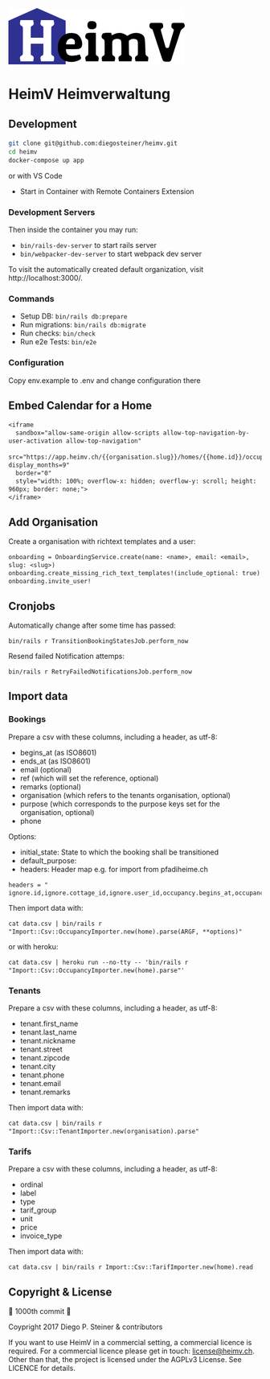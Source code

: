 ![HeimV Logo](app/javascript/images/logo.png)

# HeimV Heimverwaltung

## Development

```sh
git clone git@github.com:diegosteiner/heimv.git
cd heimv
docker-compose up app
```

or with VS Code

- Start in Container with Remote Containers Extension

### Development Servers

Then inside the container you may run:

- `bin/rails-dev-server` to start rails server
- `bin/webpacker-dev-server` to start webpack dev server

To visit the automatically created default organization, visit http://localhost:3000/.

### Commands

- Setup DB: `bin/rails db:prepare`
- Run migrations: `bin/rails db:migrate`
- Run checks: `bin/check`
- Run e2e Tests: `bin/e2e`

### Configuration

Copy env.example to .env and change configuration there

## Embed Calendar for a Home

```
<iframe
  sandbox="allow-same-origin allow-scripts allow-top-navigation-by-user-activation allow-top-navigation"
  src="https://app.heimv.ch/{{organisation.slug}}/homes/{{home.id}}/occupancies/embed?display_months=9"
  border="0"
  style="width: 100%; overflow-x: hidden; overflow-y: scroll; height: 960px; border: none;">
</iframe>
```

## Add Organisation

Create a organisation with richtext templates and a user:

```
onboarding = OnboardingService.create(name: <name>, email: <email>, slug: <slug>)
onboarding.create_missing_rich_text_templates!(include_optional: true)
onboarding.invite_user!
```

## Cronjobs

Automatically change after some time has passed:

```
bin/rails r TransitionBookingStatesJob.perform_now
```

Resend failed Notification attemps:

```
bin/rails r RetryFailedNotificationsJob.perform_now
```

## Import data

### Bookings

Prepare a csv with these columns, including a header, as utf-8:

- begins_at (as ISO8601)
- ends_at (as ISO8601)
- email (optional)
- ref (which will set the reference, optional)
- remarks (optional)
- organisation (which refers to the tenants organisation, optional)
- purpose (which corresponds to the purpose keys set for the organisation, optional)
- phone

Options:

- initial_state: State to which the booking shall be transitioned
- default_purpose:
- headers: Header map e.g. for import from pfadiheime.ch

```
headers = "
ignore.id,ignore.cottage_id,ignore.user_id,occupancy.begins_at,occupancy.ends_at,occupancy.remarks,occupancy.occupancy_type,ignore.created_at,ignore.updated_at,tenant.email,ignore.occupancy_type,booking.remarks,ignore.slug,booking.headcount,tenant.birth_date,booking.tenant_organisation,tenant.name,tenant.street_address,tenant.street_address_2,tenant.zipcode,tenant.city,tenant.phone"
```

Then import data with:

```
cat data.csv | bin/rails r "Import::Csv::OccupancyImporter.new(home).parse(ARGF, **options)"
```

or with heroku:

```
cat data.csv | heroku run --no-tty -- 'bin/rails r "Import::Csv::OccupancyImporter.new(home).parse"'
```

### Tenants

Prepare a csv with these columns, including a header, as utf-8:

- tenant.first_name
- tenant.last_name
- tenant.nickname
- tenant.street
- tenant.zipcode
- tenant.city
- tenant.phone
- tenant.email
- tenant.remarks

Then import data with:

```
cat data.csv | bin/rails r "Import::Csv::TenantImporter.new(organisation).parse"
```

### Tarifs

Prepare a csv with these columns, including a header, as utf-8:

- ordinal
- label
- type
- tarif_group
- unit
- price
- invoice_type

Then import data with:

```
cat data.csv | bin/rails r Import::Csv::TarifImporter.new(home).read
```

## Copyright & License

🎂 1000th commit 🎂

Coypright 2017 Diego P. Steiner & contributors

If you want to use HeimV in a commercial setting, a commercial licence
is required. For a commercial licence please get in touch: license@heimv.ch.
Other than that, the project is licensed under the AGPLv3 License.
See LICENCE for details.
